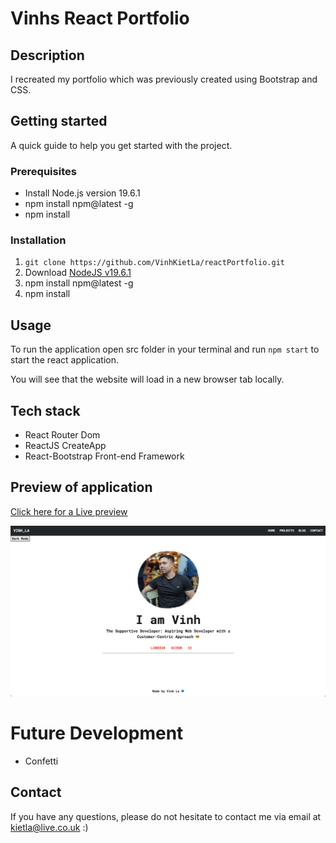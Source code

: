 # Vinhs React Portfolio

## Description

I recreated my portfolio which was previously created using Bootstrap and CSS.

## Getting started

A quick guide to help you get started with the project.

### Prerequisites

- Install Node.js version 19.6.1
- npm install npm@latest -g
- npm install


### Installation
1. `git clone https://github.com/VinhKietLa/reactPortfolio.git`
2. Download [NodeJS v19.6.1](https://nodejs.org/en/download/releases/)
3. npm install npm@latest -g
4. npm install


## Usage

To run the application open src folder in your terminal and run `npm start` to start the react application. 

You will see that the website will load in a new browser tab locally.

## Tech stack

- React Router Dom
- ReactJS CreateApp
- React-Bootstrap Front-end Framework

## Preview of application
[Click here for a Live preview](https://vinhkietla.github.io/reactPortfolio/)

![screenshot of application](./src/components/assets/reactsite.png)

# Future Development

- Confetti

## Contact

If you have any questions, please do not hesitate to contact me via email at kietla@live.co.uk :)